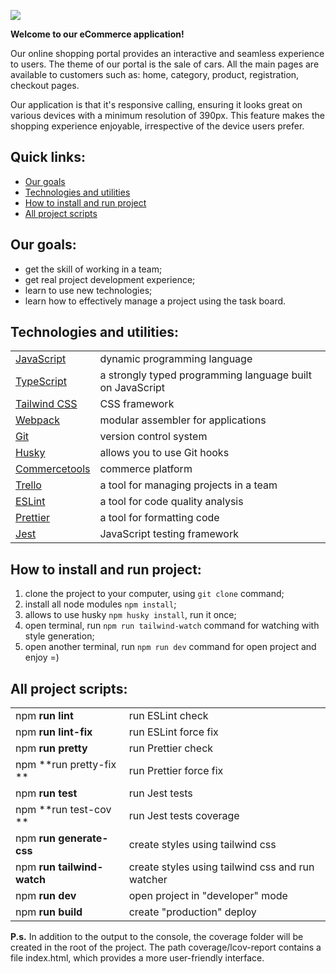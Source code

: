 ![](https://www.techosquare.com/images/blog/best-technologies-build-custom-ecommerce-stores.jpg)

**Welcome to our eCommerce application!**

Our online shopping portal provides an interactive and seamless experience to users. The theme of our portal is the sale of cars. All the main pages are available to customers such as: home, category, product, registration, checkout pages.

Our application is that it's responsive calling, ensuring it looks great on various devices with a minimum resolution of 390px. This feature makes the shopping experience enjoyable, irrespective of the device users prefer.

## Quick links:
 - [Our goals](#our-goals)
 - [Technologies and utilities](#technologies-and-utilities)
 - [How to install and run project](#how-to-install-and-run-project)
 - [All project scripts](#all-project-scripts)


## Our goals:
- get the skill of working in a team;
- get real project development experience;
- learn to use new technologies;
- learn how to effectively manage a project using the task board.


## Technologies and utilities:
|   |   |
| :------------ | :------------ |
|  [JavaScript](https://javascript.info/)  |  dynamic programming language  |
|  [TypeScript](https://www.typescriptlang.org/docs/)  |  a strongly typed programming language built on JavaScript  |
|  [Tailwind CSS](https://tailwindcss.com/docs/installation)  |  CSS framework  |
|  [Webpack](https://webpack.js.org/)  |  modular assembler for applications  |
|  [Git](https://git-scm.com/doc)  |  version control system  |
|  [Husky](https://typicode.github.io/husky/)  |  allows you to use Git hooks  |
|  [Сommercetools](https://docs.commercetools.com/docs/)  |  commerce platform |
|  [Trello](https://trello.com/guide)  |  a tool for managing projects in a team  |
|  [ESLint](https://eslint.org/docs/latest/)  |  a tool for code quality analysis  |
|  [Prettier](https://prettier.io/docs/en/)  |  a tool for formatting code  |
|  [Jest](https://jestjs.io/docs/getting-started)  |  JavaScript testing framework  |


## How to install and run project:
1. clone the project to your computer, using `git clone` command;
2. install all node modules `npm install`;
3. allows to use husky `npm husky install`, run it once;
4. open terminal, run `npm run tailwind-watch` command for watching with style generation;
5. open another terminal, run `npm run dev` command for open project and enjoy =)


## All project scripts:
|   |   |
| :------------ | :------------ |
|  npm **run lint**   |  run ESLint check   |
|  npm **run lint-fix**  |  run ESLint force fix   |
|  npm **run pretty**   |  run Prettier check  |
|  npm **run pretty-fix **   |  run Prettier force fix  |
|  npm **run test**   |  run Jest tests  |
|  npm **run test-cov **   |  run Jest tests coverage |
|  npm **run generate-css**   |  create styles using tailwind css |
|  npm **run tailwind-watch**   |  create styles using tailwind css and run watcher |
|  npm **run dev**   |  open project in "developer" mode |
|  npm **run build**   |  create "production" deploy |

**P.s.** In addition to the output to the console, the coverage folder will be created in the root of the project. The path coverage/lcov-report contains a file index.html, which provides a more user-friendly interface.
